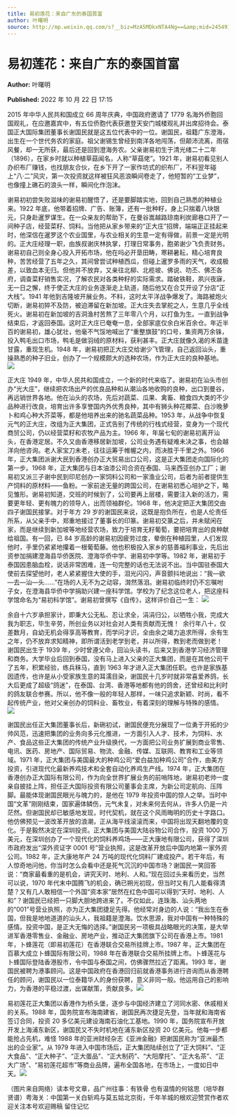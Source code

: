 ```yaml
---
title: 易初莲花：来自广东的泰国首富
author: 叶曙明
source: http://mp.weixin.qq.com/s?__biz=MzA5MDkxNTA4Ng==&amp;mid=2454912753&amp;idx=1&amp;sn=f7ab17ac1ed05af8175624cf73d48a60&amp;chksm=87a23690b0d5bf86e4150dc6549244bb2b819865d506cb5e04ea83e2773ea089bc17c9742900&poc_token=HJ_Do2ejHyO-wNZGG8Q1S8FdPgy1YBBEob-nUEme
---
```


# 易初莲花：来自广东的泰国首富

**Author:** 叶曙明

**Published:** 2022 年 10 月 22 日 17:15

2015 年中华人民共和国成立 66 周年庆典，中国政府邀请了 1779 名海外侨胞回国观礼，在应邀嘉宾中，有五位侨胞代表获邀登天安门城楼观礼并出席招待会。泰国正大国际集团董事长谢国民就是这五位代表中的一位。谢国民，祖籍广东澄海，出生在一个世代务农的家庭。祖父谢锡生曾经到南洋各地闯荡，但颠沛流离，雨宿风餐，却一无所获，最后还是回到澄海务农。父亲谢易初生于清光绪二十二年（1896），在家乡时就以种植草菇闻名，人称“草菇佬”。1921 年，谢易初看见别人办织布厂赚钱，也找朋友合伙，在乡下开了一家作坊式的织布厂，不料翌年碰上“八·二”风灾，第一次投资就这样被狂风恶浪瞬间卷走了，他短暂的“工业梦”，也像撞上礁石的浪头一样，瞬间化作泡沫。

谢易初初尝失败滋味的谢易初醒悟了，还是要脚踏实地，回到自己熟悉的种植业来。1922 年底，他带着招牌、广告、账簿，还有一批种籽，身上只揣着八块银元，只身赴暹罗谋生。在一众亲友的帮助下，在曼谷嵩越路琼南利炭廊巷口开了一间种子店，经营菜籽、饲料。当他把从家乡带来的“正大庄”招牌，端端正正挂起来时，他深信在暹罗这个农业国里，与农业相关的生意一定有得做，前景一定是光明的。正大庄经理一职，由族叔谢庆林执掌，打理日常事务，胞弟谢少飞负责财务。谢易初自己则全身心投入开拓市场，他在吗必开垦田畴，寒耕暑耘，精心培育良种，苦苦经营了五年之久，其间曾尝试种植西瓜，但碰上暹罗多雨的天气，收成极差，以致血本无归。但他并不放弃，又亲往北柳、北榄坡、佛说、叻丕、佛丕各府，调查菜籽销售实况，了解农民对各类种籽的实际需求。踏破铁鞋，夙兴夜寐，无一日之懈，终于使正大庄的业务逐渐走上轨道，随后他又在合艾开设了分店“正大栈”。1941 年他到吉隆坡开展业务。不料，这时太平洋战争爆发了。海路被炮火切断，谢易初猝不及防，被迫滞留在新加坡。正大庄失去掌舵之人，生意几乎全线死火。谢易初在新加坡的吉洞渔村苦熬了三年零八个月，以打鱼为生。一直到战争结束后，才返回泰国。这时正大庄已奄奄一息，全部家底仅余白米百余仓。年近半百的谢易初，雄心犹壮，他毫不气馁地喊出了“重整旗鼓”的口号，集资两万余铢，投入鸭毛出口市场，鸭毛是做羽绒的原材料，获利甚丰。正大庄就像久渴的禾苗逢甘露，重现生机。1948 年，谢易初把正大庄交给谢少飞管理，自己返回汕头，重操熟悉的种子旧业，创办了一个规模颇大的选种农场，作为正大庄的良种基地。![](https://mmbiz.qpic.cn/mmbiz_jpg/PJWG74pLsMZdIn129qjFEkajqR4nM9g3VfxKwGtd2Y6upvFD5c0laibYWl2TKMu6Nw5CdS48l4PcyVicfR9sRrRw/640)

正大庄 1949 年，中华人民共和国成立，一个新的时代来临了。谢易初在汕头市创办“光大庄”，继续把农场出产的优良品种和从潮汕各地收购的良种，出口到曼谷，再远销世界各地。他在汕头的农场，先后对蔬菜、瓜果、禽畜、粮食四大类的不少品种进行改良，培育出许多享誉国内外优秀良种，其中有狮头种花椰菜、白沙晚萝卜和鸡心种大芥菜等，都是他培养出来的驰名蔬菜品种。1953 年，从战争中恢复元气的正大庄，改组为正大集团，正式告别了传统的行栈式经营，变身为一个现代商贸公司，仍以经营菜籽和农牧产品为主。1966 年，年届七旬的谢易初离开汕头，在香港定居。不久又由香港移居新加坡，公司业务遇有疑难未决之事，也会越洋向他咨询。老人家宝刀未老，往往运筹于帷幄之内，而决胜于千里之外。1966 年，正大集团派谢大民到香港创办正大贸易出口公司，这是正大集团走向国际化的第一步。1968 年，正大集团与日本油漆公司合资在泰国、马来西亚创办工厂；谢易初又派三子谢中民到印尼创办一家饲料公司和一家渔业公司，后者为前者提供生产饲料的原材料——鱼粉。一家前途无量的跨国公司，在谢易初悉心培护之下，略见雏形。谢易初知道，交班的时候到了，公司要再上层楼，需要注入新的活力，需要更年轻、更有魄力的领导人，出而领袖群伦。1968 年，他决定把正大集团交由四子谢国民接掌。对于年方 29 岁的谢国民来说，这既是抱负所在，也是人伦责任所系，从父亲手中，郑重地接过了董事长的印篆。谢易初交篆之后，并未赋闲在家，而是继续到新加坡等地经营农场，致力于培育无籽葡萄，要把培育出的良种献给祖国。有一回，已 84 岁高龄的谢易初因疲劳过度，晕倒在种植园里，人们发现他时，手里仍紧紧地攥着一根葡萄藤。他也积极投入家乡的慈善福利事业，先后出资参加捐建澄海县华侨医院、澄海华侨中学、谢易初中学等。1982 年，谢易初于泰国因患脑血栓，说话非常困难，连一句完整的话也无法说不出。当中国驻泰国大使前去探望他时，老人紧紧握住大使的手，泪光闪闪，声音颤抖地说出：“我—欲—去—汕—头……”在场的人无不为之动容，潸然落泪。谢易初临终时仍不忘嘱咐子女，在澄海县华侨中学捐助兴建一座科学馆。学校为了纪念这位老人，把这座科学馆命名为“易初科学馆”。谢易初曾撰写《自传》，这样评价自己一生： ![](https://mmbiz.qpic.cn/mmbiz_jpg/PJWG74pLsMZdIn129qjFEkajqR4nM9g3duROODu3ZqpbfWgoWXZXhDfaD15rX7hlBKIgwTiaJIOPpD2r41vhib1w/640)

余自十六岁承担家计，即秉大公无私、忍让求全，涓涓归公，以牺牲小我，完成大我为职志，毕生辛劳，所创业务以对社会对人类有贡献而无愧！  余行年八十，仅差数月，自幼无机会得享高等教育，而学问才识，全由余之竭力追求所得，余有生之年，仍不放弃求知精神，即所谓活到老学到老，并以所得，教到老而做到老！  谢国民出生于 1939 年，少时曾遵父命，回汕头读书，后来又到香港学习经济管理和商务。大学毕业后回到泰国，没有马上进入父亲的正大集团，而是在其他公司干了五年，积累经验，练兵秣马，直到 1963 年才进入正大集团任职。也许是家族基因遗传，也许是从小受家族生意的耳濡目染，谢国民十几岁时就非常喜爱养鸽，长大后更成了超级“鸽迷”，在泰国、台湾、香港等地都有他的鸽舍，还曾经和比利时的鸽友联合参赛。所以，他不像一般的年轻人那样，一味只追求新颖、时尚，看不起传统产业，他对父亲创办的饲料业、畜牧业，有着深刻的理解与特殊的感情。![](https://mmbiz.qpic.cn/mmbiz_gif/bL2iaicTYdZn4n4x0wfQVomWjhM1T8P1VNiaAG6gDFZdWtaxa2jHddMF0oW8ATh5f2rSyPyEbtqYicWdy9Iot0gia4g/640?wx_fmt=gif)

谢国民出任正大集团董事长后，新硎初试，谢国民便充分展现了一位勇于开拓的少帅风范，迅速把集团的业务向多元化推进，一方面引入人才、技术，为饲料、水产、食品这些正大集团的传统产业升级换代，一方面把公司业务扩展到商业零售、电讯、医药、房地产、国际贸易、物流、金融、传媒、互联网、教育和工业等领域。1971 年，正大集团与美国最大的种鸡公司“爱白益加种鸡公司”合作，由美方投资，引进现代化最新养鸡技术和全套自动化养鸡生产线。1974 年，正大集团在香港创办正大国际有限公司，作为向全世界扩展业务的前哨阵地，谢易初老帅一度亲自披挂上阵，担任正大国际投资有限公司董事会主席，为新公司定航向、压阵脚。最能体现谢国民眼光与魄力的，是他在 1979 年投资中国的惊人之举。当时中国“文革”刚刚结束，国家遍体鳞伤，元气未复，对未来何去何从，许多人仍是一片茫然。但谢国民却已敏感地发现，时代契机，就在这个风雨晦明的历史十字路口。他仿佛预见一波改革开放的浪潮，正从海平线滚滚而来，中国将出现天翻地覆的变化。于是毅然决定在深圳投资。正大集团与美国大陆谷物公司合作，投资 1000 万美元，在深圳创办了一个现代化的饲料养鸡场——正大康地有限公司，获得了深圳市政府发出“深外资证字 0001 号”营业执照，这是改革开放后中国内地第一家外资公司。1982 年，正大康地年产 24 万吨的现代化饲料厂建成投产。若干年后，有人惊奇地问他，你当时怎么会看中还是死气沉沉的中国市场？谢国民一笑回答说：“商家最看重的是机会，讲究天时、地利、人和。”现在回过头来看历史，当然可以说，1970 年代末中国腾飞的机会，确已朔光初现，但当时又有几人能看得清楚？又有几人敢相信一个外国“资本家”居然在红色中国可以得到“天时、地利、人和”？谢国民已经把一只脚大胆地跨进来了。不仅如此，连珠海、汕头两地的“001”号营业执照，亦为正大集团捷足先得。他经常对身边的人说：“我出生在泰国，但我是地地道道的汕头人，我祖籍是澄海。饮水思源，我对中国有一种特殊的感情。投资中国，是正大无悔的选择。”谢国民另一项极具战略眼光的决策，是大举进军香港零售业、金融业、房地产业，推动正大集团旗下公司在香港上市。1981 年，卜蜂莲花（即易初莲花）在香港联合交易所挂牌上市。1987 年，正大集团在百慕大成立卜蜂国际有限公司，1988 年在香港联合交易所挂牌上市。卜蜂莲花与卜蜂国际登陆香港股市，令中国与泰国之间，仿佛骤然拉近了距离。1993 年，谢国民被聘为港事顾问。这是中国政府在香港回归前就香港事务进行咨询而从香港聘任的顾问，谢国民以一位泰籍华人的身份获聘，意义非同一般。他运用自己的影响力，为香港的平稳过渡，出谋献策，贡献良多。![](https://mmbiz.qpic.cn/mmbiz_jpg/PJWG74pLsMZdIn129qjFEkajqR4nM9g3NoNicrIQGR2zDGkgAx1ERGicTunB5s8oUkS31yiamLC9ibSMyLzFQrfaJg/640)

易初莲花正大集团以香港作为桥头堡，逐步与中国经济建立了河同水密、休戚相关的关系。1988 年，国务院宣布海南建省，谢国民再次捷足先登，当年就和海南省签订合同，投资 20 多亿美元建设海南石油化工基地。1990 年，国务院宣布开放开发上海浦东新区，谢国民又不失时机地在浦东新区投资 20 亿美元。他每一步都能抢占先机，难怪 1988 年的亚洲财经杂志《亚洲金融》把谢国民称为“亚洲最杰出的企业家”。从 1979 年进入中国市场后，正大集团陆续创立了“正大饲料”、“正大食品”、“正大种子”、“正大蛋品”、“正大制药”、“大阳摩托”、“正大名茶”、“正大广场”、“易初莲花超市”等商业品牌，遍布全国各地，在市场上，一度如日中天。![](https://mmbiz.qpic.cn/mmbiz_jpg/PJWG74pLsMZdIn129qjFEkajqR4nM9g3SziarXaKkXq6Yn62Y3r5yueNAXge5z4FYGNAR1V3eO06gF7kof7Ccgw/640)

（图片来自网络）读本号文章，品广州往事：有铁骨 也有温情的何铭思（培华群贤谱）粤海关：中国第一关白斩鸡与莫五姑北京街，千年羊城的根欢迎赞赏作者欢迎关注本号欢迎赐稿 留住记忆
